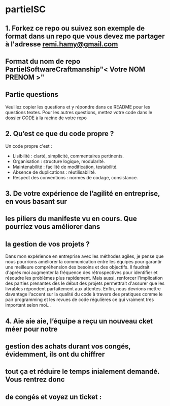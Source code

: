 # partielSC

## 1. Forkez ce repo ou suivez son exemple de format dans un repo que vous devez me partager à l'adresse remi.hamy@gmail.com
## Format du nom de repo PartielSoftwareCraftmanship"< Votre NOM PRENOM >"

## Partie questions
Veuillez copier les questions et y répondre dans ce README pour les questions textes.
Pour les autres questions, mettez votre code dans le dossier CODE à la racine de votre repo

## 2. Qu’est ce que du code propre ?

Un code propre c'est : 

- Lisibilité : clarté, simplicité, commentaires pertinents.
- Organisation : structure logique, modularité.
- Maintenabilité : facilité de modification, testabilité.
- Absence de duplications : réutilisabilité.
- Respect des conventions : normes de codage, consistance.

## 3. De votre expérience de l’agilité en entreprise, en vous basant sur
## les piliers du manifeste vu en cours. Que pourriez vous améliorer dans
## la gestion de vos projets ?

Dans mon expérience en entreprise avec les méthodes agiles, je pense que nous pourrions améliorer la communication entre les équipes pour garantir une meilleure compréhension des besoins et des objectifs. Il faudrait  d'après moi augmenter la fréquence des rétrospectives pour identifier et résoudre les problèmes plus rapidement. Mais aussi, renforcer l'implication des parties prenantes dès le début des projets permettrait d'assurer que les livrables répondent parfaitement aux attentes. Enfin, nous devrions mettre davantage l'accent sur la qualité du code à travers des pratiques comme le pair programming et les revues de code régulières ce qui vraiment très important selon moi...

## 4. Aie aie aie, l’équipe a reçu un nouveau cket méer pour notre
## gestion des achats durant vos congés, évidemment, ils ont du chiffrer
## tout ça et réduire le temps inialement demandé. Vous rentrez donc
## de congés et voyez un ticket :


